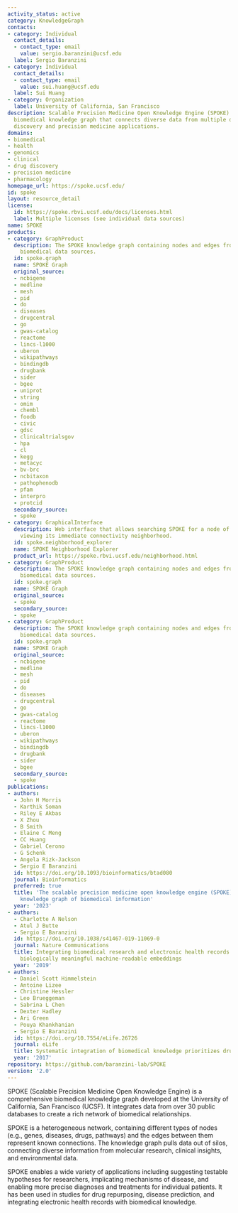 ```yaml
---
activity_status: active
category: KnowledgeGraph
contacts:
- category: Individual
  contact_details:
  - contact_type: email
    value: sergio.baranzini@ucsf.edu
  label: Sergio Baranzini
- category: Individual
  contact_details:
  - contact_type: email
    value: sui.huang@ucsf.edu
  label: Sui Huang
- category: Organization
  label: University of California, San Francisco
description: Scalable Precision Medicine Open Knowledge Engine (SPOKE) is a comprehensive
  biomedical knowledge graph that connects diverse data from multiple domains to enable
  discovery and precision medicine applications.
domains:
- biomedical
- health
- genomics
- clinical
- drug discovery
- precision medicine
- pharmacology
homepage_url: https://spoke.ucsf.edu/
id: spoke
layout: resource_detail
license:
  id: https://spoke.rbvi.ucsf.edu/docs/licenses.html
  label: Multiple licenses (see individual data sources)
name: SPOKE
products:
- category: GraphProduct
  description: The SPOKE knowledge graph containing nodes and edges from multiple
    biomedical data sources.
  id: spoke.graph
  name: SPOKE Graph
  original_source:
  - ncbigene
  - medline
  - mesh
  - pid
  - do
  - diseases
  - drugcentral
  - go
  - gwas-catalog
  - reactome
  - lincs-l1000
  - uberon
  - wikipathways
  - bindingdb
  - drugbank
  - sider
  - bgee
  - uniprot
  - string
  - omim
  - chembl
  - foodb
  - civic
  - gdsc
  - clinicaltrialsgov
  - hpa
  - cl
  - kegg
  - metacyc
  - bv-brc
  - ncbitaxon
  - pathophenodb
  - pfam
  - interpro
  - protcid
  secondary_source:
  - spoke
- category: GraphicalInterface
  description: Web interface that allows searching SPOKE for a node of interest and
    viewing its immediate connectivity neighborhood.
  id: spoke.neighborhood_explorer
  name: SPOKE Neighborhood Explorer
  product_url: https://spoke.rbvi.ucsf.edu/neighborhood.html
- category: GraphProduct
  description: The SPOKE knowledge graph containing nodes and edges from multiple
    biomedical data sources.
  id: spoke.graph
  name: SPOKE Graph
  original_source:
  - spoke
  secondary_source:
  - spoke
- category: GraphProduct
  description: The SPOKE knowledge graph containing nodes and edges from multiple
    biomedical data sources.
  id: spoke.graph
  name: SPOKE Graph
  original_source:
  - ncbigene
  - medline
  - mesh
  - pid
  - do
  - diseases
  - drugcentral
  - go
  - gwas-catalog
  - reactome
  - lincs-l1000
  - uberon
  - wikipathways
  - bindingdb
  - drugbank
  - sider
  - bgee
  secondary_source:
  - spoke
publications:
- authors:
  - John H Morris
  - Karthik Soman
  - Riley E Akbas
  - X Zhou
  - B Smith
  - Elaine C Meng
  - CC Huang
  - Gabriel Cerono
  - G Schenk
  - Angela Rizk-Jackson
  - Sergio E Baranzini
  id: https://doi.org/10.1093/bioinformatics/btad080
  journal: Bioinformatics
  preferred: true
  title: 'The scalable precision medicine open knowledge engine (SPOKE): a massive
    knowledge graph of biomedical information'
  year: '2023'
- authors:
  - Charlotte A Nelson
  - Atul J Butte
  - Sergio E Baranzini
  id: https://doi.org/10.1038/s41467-019-11069-0
  journal: Nature Communications
  title: Integrating biomedical research and electronic health records to create knowledge-based
    biologically meaningful machine-readable embeddings
  year: '2019'
- authors:
  - Daniel Scott Himmelstein
  - Antoine Lizee
  - Christine Hessler
  - Leo Brueggeman
  - Sabrina L Chen
  - Dexter Hadley
  - Ari Green
  - Pouya Khankhanian
  - Sergio E Baranzini
  id: https://doi.org/10.7554/eLife.26726
  journal: eLife
  title: Systematic integration of biomedical knowledge prioritizes drugs for repurposing
  year: '2017'
repository: https://github.com/baranzini-lab/SPOKE
version: '2.0'
---
```

SPOKE (Scalable Precision Medicine Open Knowledge Engine) is a comprehensive biomedical knowledge graph developed at the University of California, San Francisco (UCSF). It integrates data from over 30 public databases to create a rich network of biomedical relationships. 

SPOKE is a heterogeneous network, containing different types of nodes (e.g., genes, diseases, drugs, pathways) and the edges between them represent known connections. The knowledge graph pulls data out of silos, connecting diverse information from molecular research, clinical insights, and environmental data.

SPOKE enables a wide variety of applications including suggesting testable hypotheses for researchers, implicating mechanisms of disease, and enabling more precise diagnoses and treatments for individual patients. It has been used in studies for drug repurposing, disease prediction, and integrating electronic health records with biomedical knowledge.